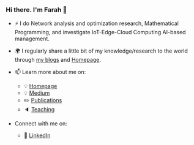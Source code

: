 
### Hi there. I'm Farah 👋

- :zap: I do Network analysis and optimization research, Mathematical Programming, and investigate IoT-Edge-Cloud Computing AI-based management.
- :earth_africa: I regularly share a little bit of my knowledge/research to the world through [my blogs](https://medium.com/@...) and [Homepage](https://asfarah.github.io/HomePage/).

- 📫 Learn more about me on:  
  - :bulb: [Homepage](https://asfarah.github.io/HomePage/)
  - :bulb: [Medium](https://medium.com/@....)
  - :pencil2: [Publications](https://asfarah.github.io/HomePage/recherche.publication.html)
  - :speaker: [Teaching](https://asfarah.github.io/HomePage/enseignement.html)

- Connect with me on:
  - :office: [LinkedIn](https://www.linkedin.com/in/llllll/)
  
<!---
ASFarah/ASFarah is a ✨ special ✨ repository because its `README.md` (this file) appears on your GitHub profile.
You can click the Preview link to take a look at your changes.
--->
